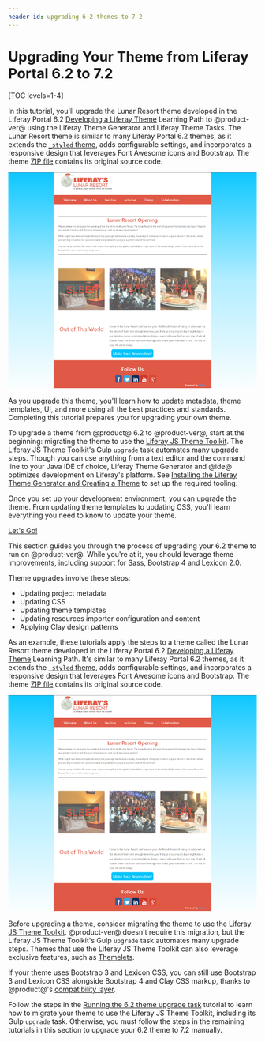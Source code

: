 ```yaml
---
header-id: upgrading-6-2-themes-to-7-2
---
```


# Upgrading Your Theme from Liferay Portal 6.2 to 7.2

[TOC levels=1-4]

In this tutorial, you'll upgrade the Lunar Resort theme developed in the 
Liferay Portal 6.2 [Developing a Liferay Theme](/docs/6-2/tutorials/-/knowledge_base/t/developing-a-liferay-theme) 
Learning Path to @product-ver@ using the Liferay Theme Generator and Liferay 
Theme Tasks. The Lunar Resort theme is similar to many Liferay Portal 6.2 
themes, as it extends the [`_styled` theme](https://github.com/liferay/liferay-portal/tree/6.2.x/portal-web/docroot/html/themes/_styled), 
adds configurable settings, and incorporates a responsive design that leverages 
Font Awesome icons and Bootstrap. The theme [ZIP file](/documents/10184/656312/lunar-resort-theme-migration-6.2.zip) 
contains its original source code. 

![Figure 1: The Lunar Resort example theme upgraded in this tutorial uses a clean, minimal design.](../../../../images/finished-7-2-theme.png) 

As you upgrade this theme, you'll learn how to update metadata, theme templates, 
UI, and more using all the best practices and standards. Completing this 
tutorial prepares you for upgrading your own theme. 

To upgrade a theme from @product@ 6.2 to @product-ver@, start at the beginning: 
migrating the theme to use the [Liferay JS Theme Toolkit](https://github.com/liferay/liferay-themes-sdk/tree/master/packages). 
The Liferay JS Theme Toolkit's Gulp `upgrade` task automates many upgrade steps. 
Though you can use anything from a text editor and the command line to your Java 
IDE of choice, Liferay Theme Generator and @ide@ optimizes development on 
Liferay's platform. See 
[Installing the Liferay Theme Generator and Creating a Theme](#installing-the-theme-generator-and-creating-a-theme) 
to set up the required tooling. 

Once you set up your development environment, you can upgrade the theme. 
From updating theme templates to updating CSS, you'll learn everything you need 
to know to update your theme. 

<a class="go-link btn btn-primary" href="/develop/tutorials/-/knowledge_base/7-2/development-setup-overview">Let's Go!<span class="icon-circle-arrow-right"></span></a>





This section guides you through the process of upgrading your 6.2 theme to run
on @product-ver@. While you're at it, you should leverage theme improvements,
including support for Sass, Bootstrap 4 and Lexicon 2.0. 

Theme upgrades involve these steps:

-  Updating project metadata
-  Updating CSS
-  Updating theme templates
-  Updating resources importer configuration and content
-  Applying Clay design patterns

As an example, these tutorials apply the steps to a theme called the Lunar
Resort theme developed in the Liferay Portal 6.2 
[Developing a Liferay Theme](/docs/6-2/tutorials/-/knowledge_base/t/developing-a-liferay-theme)
Learning Path. It's similar to many Liferay Portal 6.2 themes, as it extends the
[`_styled`
theme](https://github.com/liferay/liferay-portal/tree/6.2.x/portal-web/docroot/html/themes/_styled),
adds configurable settings, and incorporates a responsive design that leverages 
Font Awesome icons and Bootstrap. The theme 
[ZIP file](/documents/10184/656312/lunar-resort-theme-migration-6.2.zip) contains its
original source code. 

![Figure 1: The Lunar Resort example theme upgraded in this tutorial uses a clean, minimal design.](../../../../images/finished-7-2-theme.png)

Before upgrading a theme, consider 
[migrating the theme](/docs/7-2/tutorials/-/knowledge_base/t/running-the-upgrade-task-for-6-2-themes) 
to use the 
[Liferay JS Theme Toolkit](https://github.com/liferay/liferay-themes-sdk/tree/master/packages). 
@product-ver@ doesn't require this migration, but the Liferay JS Theme Toolkit's 
Gulp `upgrade` task automates many upgrade steps. Themes that use the Liferay JS 
Theme Toolkit can also leverage exclusive features, such as 
[Themelets](/docs/7-2/tutorials/-/knowledge_base/t/creating-reusable-pieces-of-code-for-your-themes). 

If your theme uses Bootstrap 3 and Lexicon CSS, you can still use Bootstrap
3 and Lexicon CSS alongside Bootstrap 4 and Clay CSS markup, thanks to
@product@'s 
[compatibility layer](/docs/7-2/tutorials/-/knowledge_base/t/using-the-bootstrap-3-lexicon-css-compatibility-layer). 

Follow the steps in the 
[Running the 6.2 theme upgrade task](/docs/7-2/tutorials/-/knowledge_base/t/running-the-upgrade-task-for-6-2-themes) 
tutorial to learn how to migrate your theme to use the Liferay JS Theme Toolkit, 
including its Gulp `upgrade` task. Otherwise, you must follow the steps in the 
remaining tutorials in this section to upgrade your 6.2 theme to 7.2 manually. 
